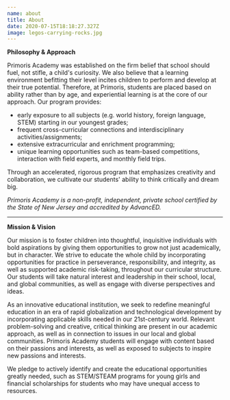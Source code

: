 ```yaml
---
name: about
title: About
date: 2020-07-15T18:18:27.327Z
image: legos-carrying-rocks.jpg
---
```

**Philosophy & Approach**

<p>Primoris Academy was established on the firm belief that school should fuel, not stifle, a child's curiosity. We also believe that a learning environment befitting their level incites children to perform and develop at their true potential. Therefore, at Primoris, students are placed based on ability rather than by age, and experiential learning is at the core of our approach. Our program provides:

* early exposure to all subjects (e.g. world history, foreign language, STEM) starting in our youngest grades;
* frequent cross-curricular connections and interdisciplinary activities/assignments;
* extensive extracurricular and enrichment programming;
* unique learning opportunities such as team-based competitions, interaction with field experts, and monthly field trips.

Through an accelerated, rigorous program that emphasizes creativity and collaboration, we cultivate our students' ability to think critically and dream big.

*Primoris Academy is a non-profit, independent, private school certified by the State of New Jersey and accredited by AdvancED.* </p>

- - -

**Mission & Vision**

</p>Our mission is to foster children into thoughtful, inquisitive individuals with bold aspirations by giving them opportunities to grow not just academically, but in character.  We strive to educate the whole child by incorporating opportunities for practice in perseverance, responsibility, and integrity, as well as supported academic risk-taking, throughout our curricular structure. Our students will take natural interest and leadership in their school, local, and global communities, as well as engage with diverse perspectives and ideas.

As an innovative educational institution, we seek to redefine meaningful education in an era of rapid globalization and technological development by incorporating applicable skills needed in our 21st-century world. Relevant problem-solving and creative, critical thinking are present in our academic approach, as well as in connection to issues in our local and global communities. Primoris Academy students will engage with content based on their passions and interests, as well as exposed to subjects to inspire new passions and interests. 

We pledge to actively identify and create the educational opportunities greatly needed, such as STEM/STEAM programs for young girls and financial scholarships for students who may have unequal access to resources.</p>